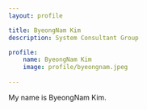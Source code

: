 ```yaml
---
layout: profile

title: ByeongNam Kim
description: System Consultant Group

profile:
    name: ByeongNam Kim
    image: profile/byeongnam.jpeg
    
---
```


My name is ByeongNam Kim.
